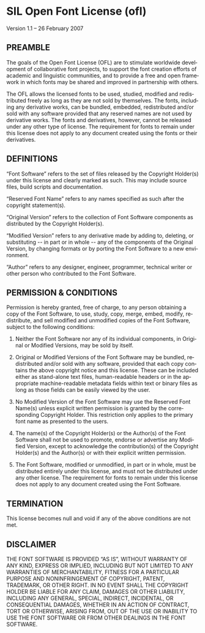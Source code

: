 # ﻿SIL Open Font Li­cense (ofl)
Ver­sion 1.1 – 26 Fe­bru­ary 2007

## PREAMBLE
The goals of the Open Font Li­cense (OFL) are to stim­u­late world­wide de­vel­op­ment of col­lab­o­ra­tive font projects, to sup­port the font cre­ation ef­forts of aca­demic and lin­guis­tic com­mu­ni­ties, and to pro­vide a free and open frame­work in which fonts may be shared and im­proved in part­ner­ship with oth­ers.

The OFL al­lows the li­censed fonts to be used, stud­ied, mod­i­fied and re­dis­tributed freely as long as they are not sold by them­selves. The fonts, in­clud­ing any deriva­tive works, can be bun­dled, em­bed­ded, re­dis­tributed and/or sold with any soft­ware pro­vided that any re­served names are not used by deriva­tive works. The fonts and deriva­tives, how­ever, can­not be re­leased un­der any other type of li­cense. The re­quire­ment for fonts to re­main un­der this li­cense does not ap­ply to any doc­u­ment cre­ated us­ing the fonts or their deriva­tives.

## DEFINITIONS
“Font Soft­ware” refers to the set of files re­leased by the Copy­right Holder(s) un­der this li­cense and clearly marked as such. This may in­clude source files, build scripts and doc­u­men­ta­tion.

“Re­served Font Name” refers to any names spec­i­fied as such af­ter the copy­right state­ment(s).

“Orig­i­nal Ver­sion” refers to the col­lec­tion of Font Soft­ware com­po­nents as dis­tributed by the Copy­right Holder(s).

“Mod­i­fied Ver­sion” refers to any deriva­tive made by adding to, delet­ing, or sub­sti­tut­ing -- in part or in whole -- any of the com­po­nents of the Orig­i­nal Ver­sion, by chang­ing for­mats or by port­ing the Font Soft­ware to a new en­vi­ron­ment.

“Author” refers to any de­signer, en­gi­neer, pro­gram­mer, tech­ni­cal writer or other per­son who con­tributed to the Font Soft­ware.

## PERMISSION & CONDITIONS
Per­mis­sion is hereby granted, free of charge, to any per­son ob­tain­ing a copy of the Font Soft­ware, to use, study, copy, merge, em­bed, mod­ify, re­dis­tribute, and sell mod­i­fied and un­mod­i­fied copies of the Font Soft­ware, sub­ject to the fol­low­ing con­di­tions:

1) Nei­ther the Font Soft­ware nor any of its in­di­vid­ual com­po­nents, in Orig­i­nal or Mod­i­fied Ver­sions, may be sold by it­self.

2) Orig­i­nal or Mod­i­fied Ver­sions of the Font Soft­ware may be bun­dled, re­dis­tributed and/or sold with any soft­ware, pro­vided that each copy con­tains the above copy­right no­tice and this li­cense. Th­ese can be in­cluded ei­ther as stand-alone text files, hu­man-read­able head­ers or in the ap­pro­pri­ate ma­chine-read­able meta­data fields within text or bi­nary files as long as those fields can be eas­ily viewed by the user.

3) No Mod­i­fied Ver­sion of the Font Soft­ware may use the Re­served Font Name(s) un­less ex­plicit writ­ten per­mis­sion is granted by the cor­re­spond­ing Copy­right Holder. This re­stric­tion only ap­plies to the pri­mary font name as pre­sented to the users.

4) The name(s) of the Copy­right Holder(s) or the Author(s) of the Font Soft­ware shall not be used to pro­mote, en­dorse or ad­ver­tise any Mod­i­fied Ver­sion, ex­cept to ac­knowl­edge the con­tri­bu­tion(s) of the Copy­right Holder(s) and the Author(s) or with their ex­plicit writ­ten per­mis­sion.

5) The Font Soft­ware, mod­i­fied or un­mod­i­fied, in part or in whole, must be dis­tributed en­tirely un­der this li­cense, and must not be dis­tributed un­der any other li­cense. The re­quire­ment for fonts to re­main un­der this li­cense does not ap­ply to any doc­u­ment cre­ated us­ing the Font Soft­ware.

## TERMINATION
This li­cense be­comes null and void if any of the above con­di­tions are not met.

## DISCLAIMER
THE FONT SOFTWARE IS PROVIDED “AS IS”, WITHOUT WARRANTY OF ANY KIND, EXPRESS OR IMPLIED, INCLUDING BUT NOT LIMITED TO ANY WARRANTIES OF MERCHANTABILITY, FITNESS FOR A PARTICULAR PURPOSE AND NONINFRINGEMENT OF COPYRIGHT, PATENT, TRADEMARK, OR OTHER RIGHT. IN NO EVENT SHALL THE COPYRIGHT HOLDER BE LIABLE FOR ANY CLAIM, DAMAGES OR OTHER LIABILITY, INCLUDING ANY GENERAL, SPECIAL, INDIRECT, INCIDENTAL, OR CONSEQUENTIAL DAMAGES, WHETHER IN AN ACTION OF CONTRACT, TORT OR OTHERWISE, ARISING FROM, OUT OF THE USE OR INABILITY TO USE THE FONT SOFTWARE OR FROM OTHER DEALINGS IN THE FONT SOFTWARE.
